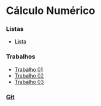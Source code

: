 # Cálculo Numérico

### Listas

- [Lista](cn_files/listas/01/lista01CN.pdf)

### Trabalhos

- [Trabalho 01](cn_files/trabalho/01/trabalho01.md)
- [Trabalho 02](cn_files/trabalho/02/trabalho02.md)
- [Trabalho 03](cn_files/trabalho/03/trabalho03.md)

### [Git](https://github.com/viniciusdenovaes/Unip232CNC)
